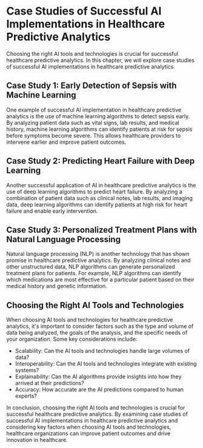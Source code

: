 Case Studies of Successful AI Implementations in Healthcare Predictive Analytics
=============================================================================================================================================================================

Choosing the right AI tools and technologies is crucial for successful healthcare predictive analytics. In this chapter, we will explore case studies of successful AI implementations in healthcare predictive analytics.

Case Study 1: Early Detection of Sepsis with Machine Learning
-------------------------------------------------------------

One example of successful AI implementation in healthcare predictive analytics is the use of machine learning algorithms to detect sepsis early. By analyzing patient data such as vital signs, lab results, and medical history, machine learning algorithms can identify patients at risk for sepsis before symptoms become severe. This allows healthcare providers to intervene earlier and improve patient outcomes.

Case Study 2: Predicting Heart Failure with Deep Learning
---------------------------------------------------------

Another successful application of AI in healthcare predictive analytics is the use of deep learning algorithms to predict heart failure. By analyzing a combination of patient data such as clinical notes, lab results, and imaging data, deep learning algorithms can identify patients at high risk for heart failure and enable early intervention.

Case Study 3: Personalized Treatment Plans with Natural Language Processing
---------------------------------------------------------------------------

Natural language processing (NLP) is another technology that has shown promise in healthcare predictive analytics. By analyzing clinical notes and other unstructured data, NLP algorithms can generate personalized treatment plans for patients. For example, NLP algorithms can identify which medications are most effective for a particular patient based on their medical history and genetic information.

Choosing the Right AI Tools and Technologies
--------------------------------------------

When choosing AI tools and technologies for healthcare predictive analytics, it's important to consider factors such as the type and volume of data being analyzed, the goals of the analysis, and the specific needs of your organization. Some key considerations include:

* Scalability: Can the AI tools and technologies handle large volumes of data?
* Interoperability: Can the AI tools and technologies integrate with existing systems?
* Explainability: Can the AI algorithms provide insights into how they arrived at their predictions?
* Accuracy: How accurate are the AI predictions compared to human experts?

In conclusion, choosing the right AI tools and technologies is crucial for successful healthcare predictive analytics. By examining case studies of successful AI implementations in healthcare predictive analytics and considering key factors when choosing AI tools and technologies, healthcare organizations can improve patient outcomes and drive innovation in healthcare.
